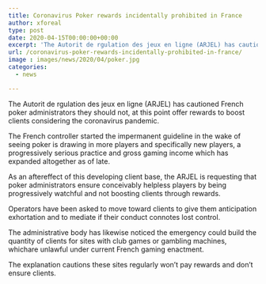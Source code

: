 ```yaml
---
title: Coronavirus Poker rewards incidentally prohibited in France
author: xforeal 
type: post
date: 2020-04-15T00:00:00+00:00
excerpt: 'The Autorit de rgulation des jeux en ligne (ARJEL) has cautioned French poker administrators they should not, at this point offer rewards to boost clients considering the coronavirus pandemic '
url: /coronavirus-poker-rewards-incidentally-prohibited-in-france/
image : images/news/2020/04/poker.jpg
categories:
  - news

---
```

The Autorit de rgulation des jeux en ligne (ARJEL) has cautioned French poker administrators they should not, at this point offer rewards to boost clients considering the coronavirus pandemic. 

The French controller started the impermanent guideline in the wake of seeing poker is drawing in more players and specifically new players, a progressively serious practice and gross gaming income which has expanded altogether as of late. 

As an aftereffect of this developing client base, the ARJEL is requesting that poker administrators ensure conceivably helpless players by being progressively watchful and not boosting clients through rewards. 

Operators have been asked to move toward clients to give them anticipation exhortation and to mediate if their conduct connotes lost control. 

The administrative body has likewise noticed the emergency could build the quantity of clients for sites with club games or gambling machines, whichare unlawful under current French gaming enactment. 

The explanation cautions these sites regularly won&#8217;t pay rewards and don&#8217;t ensure clients.